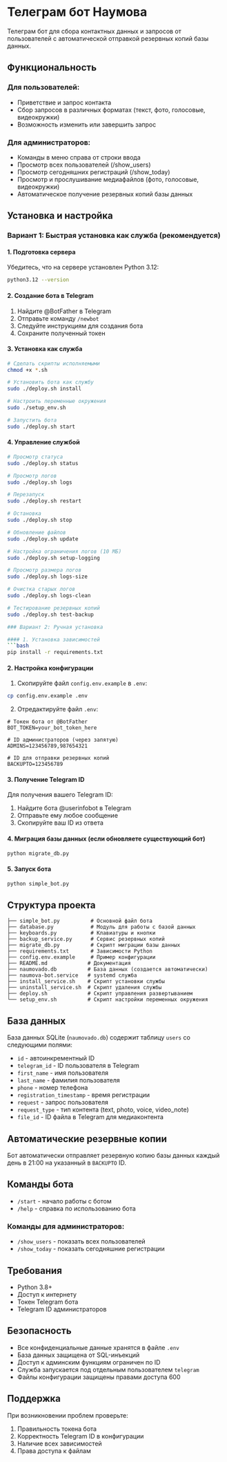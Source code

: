 # Телеграм бот Наумова

Телеграм бот для сбора контактных данных и запросов от пользователей с автоматической отправкой резервных копий базы данных.

## Функциональность

### Для пользователей:
- Приветствие и запрос контакта
- Сбор запросов в различных форматах (текст, фото, голосовые, видеокружки)
- Возможность изменить или завершить запрос

### Для администраторов:
- Команды в меню справа от строки ввода
- Просмотр всех пользователей (/show_users)
- Просмотр сегодняшних регистраций (/show_today)
- Просмотр и прослушивание медиафайлов (фото, голосовые, видеокружки)
- Автоматическое получение резервных копий базы данных

## Установка и настройка

### Вариант 1: Быстрая установка как служба (рекомендуется)

#### 1. Подготовка сервера
Убедитесь, что на сервере установлен Python 3.12:
```bash
python3.12 --version
```

#### 2. Создание бота в Telegram
1. Найдите @BotFather в Telegram
2. Отправьте команду `/newbot`
3. Следуйте инструкциям для создания бота
4. Сохраните полученный токен

#### 3. Установка как служба
```bash
# Сделать скрипты исполняемыми
chmod +x *.sh

# Установить бота как службу
sudo ./deploy.sh install

# Настроить переменные окружения
sudo ./setup_env.sh

# Запустить бота
sudo ./deploy.sh start
```

#### 4. Управление службой
```bash
# Просмотр статуса
sudo ./deploy.sh status

# Просмотр логов
sudo ./deploy.sh logs

# Перезапуск
sudo ./deploy.sh restart

# Остановка
sudo ./deploy.sh stop

# Обновление файлов
sudo ./deploy.sh update

# Настройка ограничения логов (10 МБ)
sudo ./deploy.sh setup-logging

# Просмотр размера логов
sudo ./deploy.sh logs-size

# Очистка старых логов
sudo ./deploy.sh logs-clean

# Тестирование резервных копий
sudo ./deploy.sh test-backup

### Вариант 2: Ручная установка

#### 1. Установка зависимостей
```bash
pip install -r requirements.txt
```

#### 2. Настройка конфигурации
1. Скопируйте файл `config.env.example` в `.env`:
```bash
cp config.env.example .env
```

2. Отредактируйте файл `.env`:
```env
# Токен бота от @BotFather
BOT_TOKEN=your_bot_token_here

# ID администраторов (через запятую)
ADMINS=123456789,987654321

# ID для отправки резервных копий
BACKUPTO=123456789
```

#### 3. Получение Telegram ID
Для получения вашего Telegram ID:
1. Найдите бота @userinfobot в Telegram
2. Отправьте ему любое сообщение
3. Скопируйте ваш ID из ответа

#### 4. Миграция базы данных (если обновляете существующий бот)
```bash
python migrate_db.py
```

#### 5. Запуск бота
```bash
python simple_bot.py
```

## Структура проекта

```
├── simple_bot.py          # Основной файл бота
├── database.py            # Модуль для работы с базой данных
├── keyboards.py           # Клавиатуры и кнопки
├── backup_service.py      # Сервис резервных копий
├── migrate_db.py          # Скрипт миграции базы данных
├── requirements.txt       # Зависимости Python
├── config.env.example     # Пример конфигурации
├── README.md             # Документация
├── naumovado.db          # База данных (создается автоматически)
├── naumova-bot.service   # systemd служба
├── install_service.sh    # Скрипт установки службы
├── uninstall_service.sh  # Скрипт удаления службы
├── deploy.sh             # Скрипт управления развертыванием
└── setup_env.sh          # Скрипт настройки переменных окружения
```

## База данных

База данных SQLite (`naumovado.db`) содержит таблицу `users` со следующими полями:
- `id` - автоинкрементный ID
- `telegram_id` - ID пользователя в Telegram
- `first_name` - имя пользователя
- `last_name` - фамилия пользователя
- `phone` - номер телефона
- `registration_timestamp` - время регистрации
- `request` - запрос пользователя
- `request_type` - тип контента (text, photo, voice, video_note)
- `file_id` - ID файла в Telegram для медиаконтента

## Автоматические резервные копии

Бот автоматически отправляет резервную копию базы данных каждый день в 21:00 на указанный в `BACKUPTO` ID.

## Команды бота

- `/start` - начало работы с ботом
- `/help` - справка по использованию бота

### Команды для администраторов:
- `/show_users` - показать всех пользователей
- `/show_today` - показать сегодняшние регистрации

## Требования

- Python 3.8+
- Доступ к интернету
- Токен Telegram бота
- Telegram ID администраторов

## Безопасность

- Все конфиденциальные данные хранятся в файле `.env`
- База данных защищена от SQL-инъекций
- Доступ к админским функциям ограничен по ID
- Служба запускается под отдельным пользователем `telegram`
- Файлы конфигурации защищены правами доступа 600

## Поддержка

При возникновении проблем проверьте:
1. Правильность токена бота
2. Корректность Telegram ID в конфигурации
3. Наличие всех зависимостей
4. Права доступа к файлам 